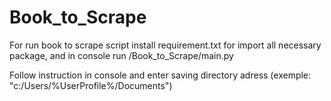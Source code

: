 # Book_to_Scrape
 
For run book to scrape script install requirement.txt for import all necessary package, and in console run /Book_to_Scrape/main.py

Follow instruction in console and enter saving directory adress (exemple: "c:/Users/%UserProfile%/Documents")
